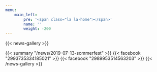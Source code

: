```yaml
---
menu:
    main_left:
        pre: '<span class="la la-home"></span>'
        name: ''
        weight: -200
---
```

{{< news-gallery >}}

{{< summary "/news/2019-07-13-sommerfest" >}}
{{< facebook "2993735334185021" >}}
{{< facebook "2989953514563203" >}}
{{< /news-gallery >}}
